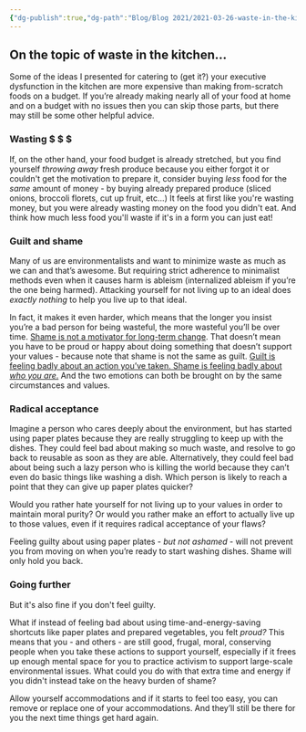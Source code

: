 ```yaml
---
{"dg-publish":true,"dg-path":"Blog/Blog 2021/2021-03-26-waste-in-the-kitchen.md","permalink":"/blog/blog-2021/2021-03-26-waste-in-the-kitchen/","title":"Waste in the kitchen - a mindset shift","tags":["kitchen"],"noteIcon":"","created":"","updated":"2023-08-08T14:02:44.000-04:00"}
---
```



## On the topic of waste in the kitchen...

Some of the ideas I presented for catering to (get it?) your executive dysfunction in the kitchen are more expensive than making from-scratch foods on a budget. If you’re already making nearly all of your food at home and on a budget with no issues then you can skip those parts, but there may still be some other helpful advice.

### Wasting $ $ $

If, on the other hand, your food budget is already stretched, but you find yourself _throwing away_ fresh produce because you either forgot it or couldn't get the motivation to prepare it, consider buying _less_ food for the _same_ amount of money - by buying already prepared produce (sliced onions, broccoli florets, cut up fruit, etc...) It feels at first like you're wasting money, but you were already wasting money on the food you didn't eat. And think how much less food you'll waste if it's in a form you can just eat!

### Guilt and shame

Many of us are environmentalists and want to minimize waste as much as we can and that’s awesome. But requiring strict adherence to minimalist methods even when it causes harm is ableism (internalized ableism if you’re the one being harmed). Attacking yourself for not living up to an ideal does _exactly nothing_ to help you live up to that ideal.

In fact, it makes it even harder, which means that the longer you insist you’re a bad person for being wasteful, the more wasteful you’ll be over time. [Shame is not a motivator for long-term change](https://www.scientificamerican.com/article/the-scientific-underpinnings-and-impacts-of-shame/). That doesn’t mean you have to be proud or happy about doing something that doesn’t support your values - because note that shame is not the same as guilt. [Guilt is feeling badly about an action you’ve taken. Shame is feeling badly about _who you are_.](https://positivepsychology.com/shame-guilt/) And the two emotions can both be brought on by the same circumstances and values.

### Radical acceptance

Imagine a person who cares deeply about the environment, but has started using paper plates because they are really struggling to keep up with the dishes. They could feel bad about making so much waste, and resolve to go back to reusable as soon as they are able. Alternatively, they could feel bad about being such a lazy person who is killing the world because they can’t even do basic things like washing a dish. Which person is likely to reach a point that they can give up paper plates quicker?

Would you rather hate yourself for not living up to your values in order to maintain moral purity? Or would you rather make an effort to actually live up to those values, even if it requires radical acceptance of your flaws?

Feeling guilty about using paper plates - _but not ashamed_ - will not prevent you from moving on when you’re ready to start washing dishes. Shame will only hold you back.

### Going further

But it's also fine if you don't feel guilty.

What if instead of feeling bad about using time-and-energy-saving shortcuts like paper plates and prepared vegetables, you felt _proud?_ This means that you - and others - are still good, frugal, moral, conserving people when you take these actions to support yourself, especially if it frees up enough mental space for you to practice activism to support large-scale environmental issues. What could you do with that extra time and energy if you didn't instead take on the heavy burden of shame?

Allow yourself accommodations and if it starts to feel too easy, you can remove or replace one of your accommodations. And they’ll still be there for you the next time things get hard again.
